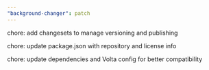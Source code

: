 ```yaml
---
"background-changer": patch
---
```


chore: add changesets to manage versioning and publishing

chore: update package.json with repository and license info

chore: update dependencies and Volta config for better compatibility
